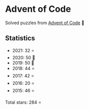 # Advent of Code

Solved puzzles from [Advent of Code](https://adventofcode.com) :christmas_tree:

## Statistics

- 2021: 32 :star:
- 2020: 50 :star2:
- 2019: 50 :star2:
- 2018: 44 :star:
- 2017: 42 :star:
- 2016: 20 :star:
- 2015: 46 :star:

Total stars: 284 :star:
